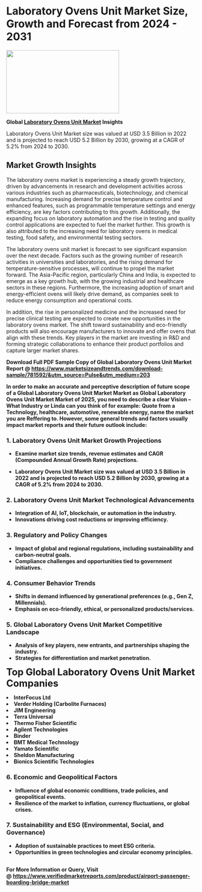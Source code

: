 <H1>Laboratory Ovens Unit Market Size, Growth and Forecast from 2024 - 2031</H1><img class="aligncenter size-medium wp-image-584254" src="https://thirdeyenews.in/wp-content/uploads/2024/09/Global-Market-Research-300x168.jpeg" alt="" width="300" height="168" /><p><strong>Global&nbsp;<a href="https://www.marketsizeandtrends.com/download-sample/781592/&amp;utm_source=Pulse&amp;utm_medium=203">Laboratory Ovens Unit Market</a> Insights</strong></p><p>Laboratory Ovens Unit Market size was valued at USD 3.5 Billion in 2022 and is projected to reach USD 5.2 Billion by 2030, growing at a CAGR of 5.2% from 2024 to 2030.</p><p><h2>Market Growth Insights</h2> <p>The laboratory ovens market is experiencing a steady growth trajectory, driven by advancements in research and development activities across various industries such as pharmaceuticals, biotechnology, and chemical manufacturing. Increasing demand for precise temperature control and enhanced features, such as programmable temperature settings and energy efficiency, are key factors contributing to this growth. Additionally, the expanding focus on laboratory automation and the rise in testing and quality control applications are expected to fuel the market further. This growth is also attributed to the increasing need for laboratory ovens in medical testing, food safety, and environmental testing sectors.</p> <p><strong></strong></p> <p>The laboratory ovens unit market is forecast to see significant expansion over the next decade. Factors such as the growing number of research activities in universities and laboratories, and the rising demand for temperature-sensitive processes, will continue to propel the market forward. The Asia-Pacific region, particularly China and India, is expected to emerge as a key growth hub, with the growing industrial and healthcare sectors in these regions. Furthermore, the increasing adoption of smart and energy-efficient ovens will likely drive demand, as companies seek to reduce energy consumption and operational costs.</p> <p>In addition, the rise in personalized medicine and the increased need for precise clinical testing are expected to create new opportunities in the laboratory ovens market. The shift toward sustainability and eco-friendly products will also encourage manufacturers to innovate and offer ovens that align with these trends. Key players in the market are investing in R&D and forming strategic collaborations to enhance their product portfolios and capture larger market shares.</p> <p><strong></p><p><span class=""><strong>Download Full PDF Sample Copy of Global Laboratory Ovens Unit Market Report</strong> @ <a href="https://www.marketsizeandtrends.com/download-sample/781592/&amp;utm_source=Pulse&amp;utm_medium=203" target="_blank">https://www.marketsizeandtrends.com/download-sample/781592/&amp;utm_source=Pulse&amp;utm_medium=203</a></span></p><p>In order to make an accurate and perceptive description of future scope of a Global&nbsp;Laboratory Ovens Unit Market Market as Global&nbsp;Laboratory Ovens Unit Market Market of 2025, you need to describe a clear Vision &ndash; What Industry or Linda can you think of for example: Quote from a Technology, healthcare, automotive, renewable energy, name the market you are Reffering to. However, some general trends and factors usually impact market reports and their future outlook include:</p><h3>1.&nbsp;<strong>Laboratory Ovens Unit Market Growth Projections</strong></h3><ul><li>Examine market size trends, revenue estimates and CAGR (Compounded Annual Growth Rate) projections.</li><li><p>Laboratory Ovens Unit Market size was valued at USD 3.5 Billion in 2022 and is projected to reach USD 5.2 Billion by 2030, growing at a CAGR of 5.2% from 2024 to 2030.</p></li></ul><h3>2.&nbsp;<strong>Laboratory Ovens Unit Market Technological Advancements</strong></h3><ul><li>Integration of AI, IoT, blockchain, or automation in the industry.</li><li>Innovations driving cost reductions or improving efficiency.</li></ul><h3>3.&nbsp;<strong>Regulatory and Policy Changes</strong></h3><ul><li>Impact of global and regional regulations, including sustainability and carbon-neutral goals.</li><li>Compliance challenges and opportunities tied to government initiatives.</li></ul><h3>4.&nbsp;<strong>Consumer Behavior Trends</strong></h3><ul><li>Shifts in demand influenced by generational preferences (e.g., Gen Z, Millennials).</li><li>Emphasis on eco-friendly, ethical, or personalized products/services.</li></ul><h3>5.&nbsp;<strong>Global Laboratory Ovens Unit Market Competitive Landscape</strong></h3><ul><li>Analysis of key players, new entrants, and partnerships shaping the industry.</li><li>Strategies for differentiation and market penetration.</li></ul><p data-pm-slice="1 1 []"><span style="color: inherit; font-family: inherit; font-size: 25px;">Top Global Laboratory Ovens Unit Market Companies</span></p><div class="" data-test-id=""><p><li>InterFocus Ltd</li><li> Verder Holding (Carbolite Furnaces)</li><li> JIM Engineering</li><li> Terra Universal</li><li> Thermo Fisher Scientific</li><li> Agilent Technologies</li><li> Binder</li><li> BMT Medical Technology</li><li> Yamato Scientific</li><li> Sheldon Manufacturing</li><li> Bionics Scientific Technologies</li></p></div><h3>6.&nbsp;<strong>Economic and Geopolitical Factors</strong></h3><ul><li>Influence of global economic conditions, trade policies, and geopolitical events.</li><li>Resilience of the market to inflation, currency fluctuations, or global crises.</li></ul><h3>7.&nbsp;<strong>Sustainability and ESG (Environmental, Social, and Governance)</strong></h3><ul><li>Adoption of sustainable practices to meet ESG criteria.</li><li>Opportunities in green technologies and circular economy principles.</li></ul><h2><strong style="font-size: 14px;">For More Information or Query, Visit @&nbsp;</strong><a style="background-color: #ffffff; font-size: 14px;" href="https://www.marketsizeandtrends.com/report/laboratory-ovens-unit-market/" target="_blank">https://www.verifiedmarketreports.com/product/airport-passenger-boarding-bridge-market</a></h2>
